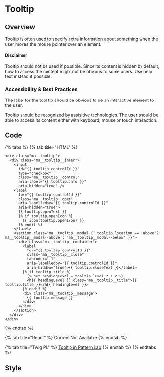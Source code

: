 # Tooltip

## Overview

Tooltip is often used to specify extra information about something when the user moves the mouse pointer over an element.

#### Disclaimer

Tooltip should not be used if possible. Since its content is hidden by default, how to access the content might not be obvious to some users. Use help text instead if possible.

### Accessibility & Best Practices

The label for the tool tip should be obvious to be an interactive element to the user.

Tooltip should be recognized by assisitive technologies. The user should be able to access its content either with keyboard, mouse or touch interaction.

## Code

{% tabs %}
{% tab title="HTML" %}
```markup
<div class="ma__tooltip">
  <div class="ma__tooltip__inner">
    <input
      id="{{ tooltip.controlId }}"
      type="checkbox"
      class="ma__tooltip__control"
      aria-label="{{ tooltip.info }}"
      aria-hidden="true" />
    <label
      for="{{ tooltip.controlId }}"
      class="ma__tooltip__open"
      aria-labelledby="{{ tooltip.controlId }}"
      aria-hidden="true">
      {{ tooltip.openText }}
      {% if tooltip.openIcon %}
        {{ icon(tooltip.openIcon) }}
      {% endif %}
    </label>
    <section class="ma__tooltip__modal {{ tooltip.location == 'above'? ma__tooltip__modal--above : 'ma__tooltip__modal--below' }}">
      <div class="ma__tooltip__container">
        <label
          for="{{ tooltip.controlId }}"
          class="ma__tooltip__close"
          tabindex="-1"
          aria-labelledby="{{ tooltip.controlId }}"
          aria-hidden="true">{{ tooltip.closeText }}</label>
        {% if tooltip.title %}
          {% set headingLevel = tooltip.level ? : 2 %}
          <h{{ headingLevel }} class="ma__tooltip__title">{{ tooltip.title }}</h{{ headingLevel }}>
        {% endif %}
        <div class="ma__tooltip__message">
          {{ tooltip.message }}
        </div>
      </div>
    </section>
  </div>
</div>

```
{% endtab %}

{% tab title="React" %}
Current Not Available
{% endtab %}

{% tab title="Twig PL" %}
[Tooltip in Pattern Lab](https://mayflower.digital.mass.gov/?p=molecules-tooltip)
{% endtab %}
{% endtabs %}

## Style

